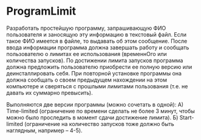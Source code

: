 # ProgramLimit

Разработать простейшую программу, запрашивающую ФИО пользователя и заносящую эту информацию в текстовый файл. 
Если такое ФИО имеется в файле, то выдавать об этом сообщение. После ввода информации программа должна завершать работу и сообщать пользователю о лимитах ее использования (временнОго или количества запусков). По достижении лимита запусков программа должна предложить пользователю приобрести ее полную версию или деинсталлировать себя.
При повторной установке программы она должна сообщать о своем предыдущем нахождении на этом компьютере и сверяться с прошлыми лимитами пользования (т.е. не давать их суммарно превысить).


Выполняются две версии программы (можно сочетать в одной):
А) Time-limited (ограничение по времени сделать не более 3 минут, чтобы можно было проследить в момент сдачи достижение лимита).
Б) Start-limited (ограничение на количество запусков тоже должно быть наглядным, например – 4-5).
